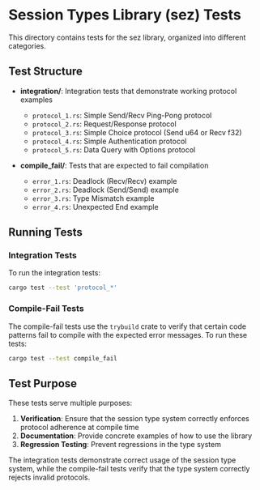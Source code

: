 # Session Types Library (sez) Tests

This directory contains tests for the sez library, organized into different categories.

## Test Structure

- **integration/**: Integration tests that demonstrate working protocol examples
  - `protocol_1.rs`: Simple Send/Recv Ping-Pong protocol
  - `protocol_2.rs`: Request/Response protocol
  - `protocol_3.rs`: Simple Choice protocol (Send u64 or Recv f32)
  - `protocol_4.rs`: Simple Authentication protocol
  - `protocol_5.rs`: Data Query with Options protocol

- **compile_fail/**: Tests that are expected to fail compilation
  - `error_1.rs`: Deadlock (Recv/Recv) example
  - `error_2.rs`: Deadlock (Send/Send) example
  - `error_3.rs`: Type Mismatch example
  - `error_4.rs`: Unexpected End example

## Running Tests

### Integration Tests

To run the integration tests:

```bash
cargo test --test 'protocol_*'
```

### Compile-Fail Tests

The compile-fail tests use the `trybuild` crate to verify that certain code patterns fail to compile with the expected error messages. To run these tests:

```bash
cargo test --test compile_fail
```

## Test Purpose

These tests serve multiple purposes:

1. **Verification**: Ensure that the session type system correctly enforces protocol adherence at compile time
2. **Documentation**: Provide concrete examples of how to use the library
3. **Regression Testing**: Prevent regressions in the type system

The integration tests demonstrate correct usage of the session type system, while the compile-fail tests verify that the type system correctly rejects invalid protocols.